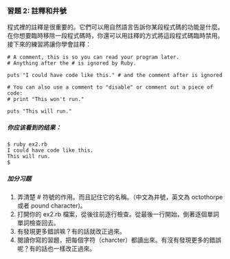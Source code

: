 ### 習題 2: 註釋和井號
程式裡的註釋是很重要的。它們可以用自然語言告訴你某段程式碼的功能是什麼。在你想要臨時移除一段程式碼時，你還可以用註釋的方式將這段程式碼臨時禁用。接下來的練習將讓你學會註釋：

    # A comment, this is so you can read your program later.
    # Anything after the # is ignored by Ruby.

    puts "I could have code like this." # and the comment after is ignored

    # You can also use a comment to "disable" or comment out a piece of code:
    # print "This won't run."

    puts "This will run."   

##### 你应该看到的结果：
    $ ruby ex2.rb 
    I could have code like this.
    This will run.
    $

##### 加分习题

1. 弄清楚 # 符號的作用。而且記住它的名稱。（中文為井號，英文為 octothorpe 或者 pound character)。
2. 打開你的 ex2.rb 檔案，從後往前逐行檢查。從最後一行開始，倒著逐個單詞單詞檢查回去。
3. 有發現更多錯誤嘛？有的話就改正過來。
4. 閱讀你寫的習題，把每個字符（charcter）都讀出來。有沒有發現更多的錯誤呢？有的話也一樣改正過來。
